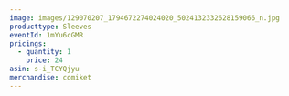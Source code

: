 ```yaml
---
image: images/129070207_1794672274024020_5024132332628159066_n.jpg
producttype: Sleeves
eventId: 1mYu6cGMR
pricings:
  - quantity: 1
    price: 24
asin: s-i_TCYQjyu
merchandise: comiket
---
```

